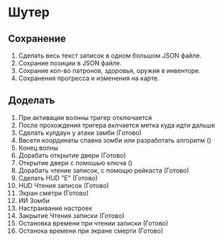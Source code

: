 # Шутер

## Сохранение

1. Сделать весь текст записок в одном большом JSON файле.
2. Сохрание позиции в JSON файле.
3. Сохрание кол-во патронов, здоровья, оружия в инвенторе.
4. Сохранения прогресса и изменения на карте.

## Доделать

1. При активации волнны тригер отключается
2. После прохождения тригера вклчается метка куда идти дальше
3. Сделать кулдаун у атаки замби (Готово)
4. Ввсети координаты спавна зомби или разработать алгоритм ()
5. Конец волны
6. Дорабать открытие двери (Готово)
7. Открытие двери с помошью ключа ()
8. Дорабать чтение записок, с помощю рейкаста (Готово)
9. Сделать HUD "Е" (Готово)
10. HUD Чтения записок (Готово)
11. Экран сметри (Готово)
12. ИИ Зомби
13. Настраивание настроек
14. Закрытие Чтения записки (Готово)
15. Остановка времени при чтении записки (Готово)
16. Останока времени при экране смерти (Готово)


